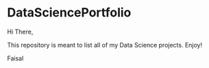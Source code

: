 # DataSciencePortfolio
Hi There,

This repository is meant to list all of my Data Science projects.
Enjoy!

Faisal
